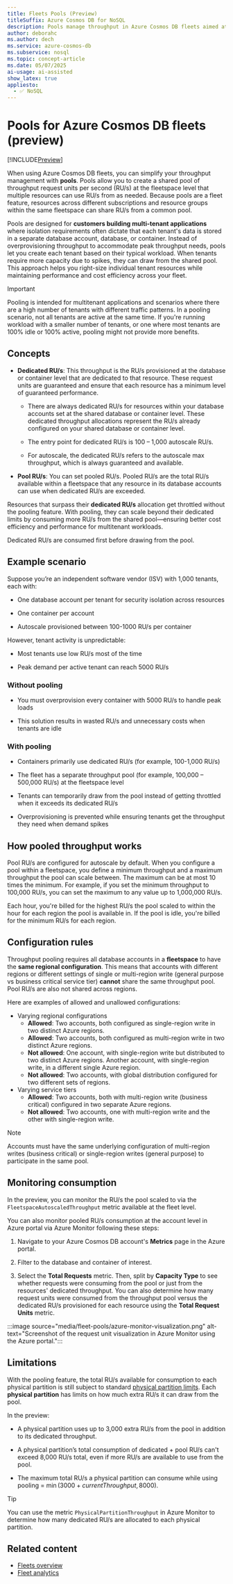 ```yaml
---
title: Fleets Pools (Preview)
titleSuffix: Azure Cosmos DB for NoSQL
description: Pools manage throughput in Azure Cosmos DB fleets aimed at optimizing resource allocation for multitenant applications.
author: deborahc
ms.author: dech
ms.service: azure-cosmos-db
ms.subservice: nosql
ms.topic: concept-article
ms.date: 05/07/2025
ai-usage: ai-assisted
show_latex: true
appliesto:
  - ✅ NoSQL
---
```


# Pools for Azure Cosmos DB fleets (preview)

[!INCLUDE[Preview](includes/notice-preview.md)]

When using Azure Cosmos DB fleets, you can simplify your throughput management with **pools**. Pools allow you to create a shared pool of throughput request units per second (RU/s) at the fleetspace level that multiple resources can use RU/s from as needed. Because pools are a fleet feature, resources across different subscriptions and resource groups within the same fleetspace can share RU/s from a common pool. 

Pools are designed for **customers building multi-tenant applications** where isolation requirements often dictate that each tenant's data is stored in a separate database account, database, or container. Instead of overprovisioning throughput to accommodate peak throughput needs, pools let you create each tenant based on their typical workload. When tenants require more capacity due to spikes, they can draw from the shared pool. This approach helps you right-size individual tenant resources while maintaining performance and cost efficiency across your fleet. 

> [!IMPORTANT]
> Pooling is intended for multitenant applications and scenarios where there are a high number of tenants with different traffic patterns. In a pooling scenario, not all tenants are active at the same time. If you're running workload with a smaller number of tenants, or one where most tenants are 100% idle or 100% active, pooling might not provide more benefits.

## Concepts

- **Dedicated RU/s**: This throughput is the RU/s provisioned at the database or container level that are dedicated to that resource. These request units are guaranteed and ensure that each resource has a minimum level of guaranteed performance.  

    - There are always dedicated RU/s for resources within your database accounts set at the shared database or container level. These dedicated throughput allocations represent the RU/s already configured on your shared database or container level.

    - The entry point for dedicated RU/s is 100 – 1,000 autoscale RU/s. 

    - For autoscale, the dedicated RU/s refers to the autoscale max throughput, which is always guaranteed and available. 

- **Pool RU/s**: You can set pooled RU/s. Pooled RU/s are the total RU/s available within a fleetspace that any resource in its database accounts can use when dedicated RU/s are exceeded. 

Resources that surpass their **dedicated RU/s** allocation get throttled without the pooling feature. With pooling, they can scale beyond their dedicated limits by consuming more RU/s from the shared pool—ensuring better cost efficiency and performance for multitenant workloads.  

Dedicated RU/s are consumed first before drawing from the pool.

## Example scenario

Suppose you’re an independent software vendor (ISV) with 1,000 tenants, each with:

- One database account per tenant for security isolation across resources 

- One container per account 

- Autoscale provisioned between 100-1000 RU/s per container 

However, tenant activity is unpredictable:

- Most tenants use low RU/s most of the time 

- Peak demand per active tenant can reach 5000 RU/s 

### Without pooling 

- You must overprovision every container with 5000 RU/s to handle peak loads

- This solution results in wasted RU/s and unnecessary costs when tenants are idle

### With pooling 

- Containers primarily use dedicated RU/s (for example, 100-1,000 RU/s)

- The fleet has a separate throughput pool (for example, 100,000 – 500,000 RU/s) at the fleetspace level

- Tenants can temporarily draw from the pool instead of getting throttled when it exceeds its dedicated RU/s

- Overprovisioning is prevented while ensuring tenants get the throughput they need when demand spikes

## How pooled throughput works

Pool RU/s are configured for autoscale by default. When you configure a pool within a fleetspace, you define a minimum throughput and a maximum throughput the pool can scale between. The maximum can be at most 10 times the minimum. For example, if you set the minimum throughput to 100,000 RU/s, you can set the maximum to any value up to 1,000,000 RU/s. 

Each hour, you're billed for the highest RU/s the pool scaled to within the hour for each region the pool is available in. If the pool is idle, you're billed for the minimum RU/s for each region.

## Configuration rules

Throughput pooling requires all database accounts in a **fleetspace** to have the **same regional configuration**. This means that accounts with different regions or different settings of single or multi-region write (general purpose vs business critical service tier) **cannot** share the same throughput pool. Pool RU/s are also not shared across regions.

Here are examples of allowed and unallowed configurations:

- Varying regional configurations
    - **Allowed**: Two accounts, both configured as single-region write in two distinct Azure regions.
    - **Allowed**: Two accounts, both configured as multi-region write in two distinct Azure regions.
    - **Not allowed**: One account, with single-region write but distributed to two distinct Azure regions. Another account, with single-region write, in a different single Azure region.
    - **Not allowed**: Two accounts, with global distribution configured for two different sets of regions.
- Varying service tiers
    - **Allowed**: Two accounts, both with multi-region write (business critical) configured in two separate Azure regions.
    - **Not allowed**: Two accounts, one with multi-region write and the other with single-region write.

> [!NOTE]
> Accounts must have the same underlying configuration of multi-region writes (business critical) or single-region writes (general purpose) to participate in the same pool.

## Monitoring consumption

In the preview, you can monitor the RU/s the pool scaled to via the `FleetspaceAutoscaledThroughput` metric available at the fleet level.

You can also  monitor pooled RU/s consumption at the account level in Azure portal via Azure Monitor following these steps:

1. Navigate to your Azure Cosmos DB account's **Metrics** page in the Azure portal.

1. Filter to the database and container of interest.

1. Select the **Total Requests** metric. Then, split by **Capacity Type** to see whether requests were consuming from the pool or just from the resources' dedicated throughput. You can also determine how many request units were consumed from the throughput pool versus the dedicated RU/s provisioned for each resource using the **Total Request Units** metric.

:::image source="media/fleet-pools/azure-monitor-visualization.png" alt-text="Screenshot of the request unit visualization in Azure Monitor using the Azure portal.":::

## Limitations

With the pooling feature, the total RU/s available for consumption to each physical partition is still subject to standard [physical partition limits](../partitioning-overview.md#physical-partitions). Each **physical partition** has limits on how much extra RU/s it can draw from the pool. 

In the preview:

- A physical partition uses up to 3,000 extra RU/s from the pool in addition to its dedicated throughput.

- A physical partition’s total consumption of dedicated + pool RU/s can't exceed 8,000 RU/s total, even if more RU/s are available to use from the pool. 

- The maximum total RU/s a physical partition can consume while using pooling = $\min(3000+currentThroughput, 8000)$.

> [!TIP]
> You can use the metric `PhysicalPartitionThroughput` in Azure Monitor to determine how many dedicated RU/s are allocated to each physical partition.

## Related content

- [Fleets overview](fleet.md)
- [Fleet analytics](fleet-analytics.md)
